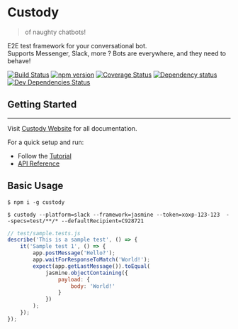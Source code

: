 # Custody
<!--{h1:.massive-header.-with-tagline}-->

> of naughty chatbots!

E2E test framework for your conversational bot. <br>
Supports Messenger, Slack, more ? Bots are everywhere, and they need to behave!

[![Build Status](https://travis-ci.org/ashubham/custody.svg?branch=master)](https://travis-ci.org/ashubham/custody)
[![npm version](https://badge.fury.io/js/custody.svg)](https://badge.fury.io/js/custody)
[![Coverage Status](https://coveralls.io/repos/github/ashubham/custody/badge.svg?branch=master)](https://coveralls.io/github/ashubham/custody?branch=master)
[![Dependency status](http://img.shields.io/david/docpress/docpress.svg?style=flat-square)](https://david-dm.org/docpress/docpress)
[![Dev Dependencies Status](http://img.shields.io/david/dev/docpress/docpress.svg?style=flat-square)](https://david-dm.org/docpress/docpress#info=devDependencies)

## Getting Started
-------------------

Visit [Custody Website](http://ashubham.github.io/custody) for all documentation.

For a quick setup and run:
 - Follow the [Tutorial](http://ashubham.github.io/custody/tutorial.html)
 - [API Reference](http://ashubham.github.io/custody/api.html)

 ## Basic Usage

`$ npm i -g custody`

`$ custody --platform=slack --framework=jasmine --token=xoxp-123-123 
    --specs=test/**/* --defaultRecipient=C928721`

```javascript
// test/sample.tests.js
describe('This is a sample test', () => {
    it('Sample test 1', () => {
        app.postMessage('Hello?');
        app.waitForResponseToMatch('World!');
        expect(app.getLastMessage()).toEqual(
            jasmine.objectContaining({
                payload: {
                    body: 'World!'
                }
            })
        );
    });
});
```

